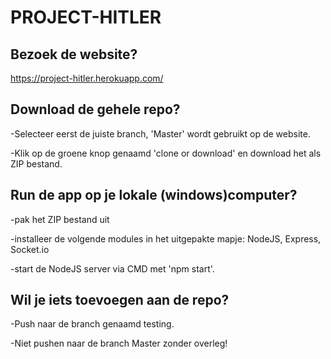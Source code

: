 # PROJECT-HITLER

Bezoek de website?
-
https://project-hitler.herokuapp.com/

Download de gehele repo?
-
-Selecteer eerst de juiste branch, 'Master' wordt gebruikt op de website.

-Klik op de groene knop genaamd 'clone or download' en download het als ZIP bestand.

Run de app op je lokale (windows)computer?
-
-pak het ZIP bestand uit

-installeer de volgende modules in het uitgepakte mapje: NodeJS, Express, Socket.io

-start de NodeJS server via CMD met 'npm start'.

Wil je iets toevoegen aan de repo?
-
-Push naar de branch genaamd testing.

-Niet pushen naar de branch Master zonder overleg!
